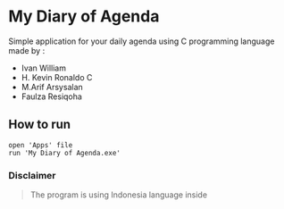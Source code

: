 # My Diary of Agenda
Simple application for your daily agenda using C programming language<br>
made by :<br>
- Ivan William
- H. Kevin Ronaldo C
- M.Arif Arsysalan
- Faulza Resiqoha

## How to run
```
open 'Apps' file
run 'My Diary of Agenda.exe'
```

### Disclaimer
> The program is using Indonesia language inside
